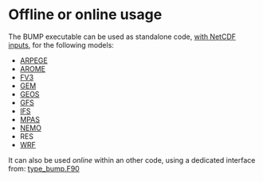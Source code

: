 # Offline or online usage

The BUMP executable can be used as standalone code, [with NetCDF inputs](input_data.md), for the following models:
  - [ARPEGE](http://www.cnrm-game-meteo.fr/spip.php?article121&lang=en)
  - [AROME](http://www.cnrm-game-meteo.fr/spip.php?article120&lang=en)
  - [FV3](https://www.gfdl.noaa.gov/fv3)
  - [GEM](https://en.wikipedia.org/wiki/Global_Environmental_Multiscale_Model)
  - [GEOS](https://gmao.gsfc.nasa.gov/GEOS)
  - [GFS](https://www.ncdc.noaa.gov/data-access/model-data/model-datasets/global-forcast-system-gfs)
  - [IFS](http://www.ecmwf.int/en/research/modelling-and-prediction)
  - [MPAS](https://mpas-dev.github.io)
  - [NEMO](http://www.nemo-ocean.eu)
  - RES
  - [WRF](https://www.mmm.ucar.edu/weather-research-and-forecasting-model)

It can also be used *online* within an other code, using a dedicated interface from: [type_bump.F90](../../src/saber/bump/type_bump.F90)
